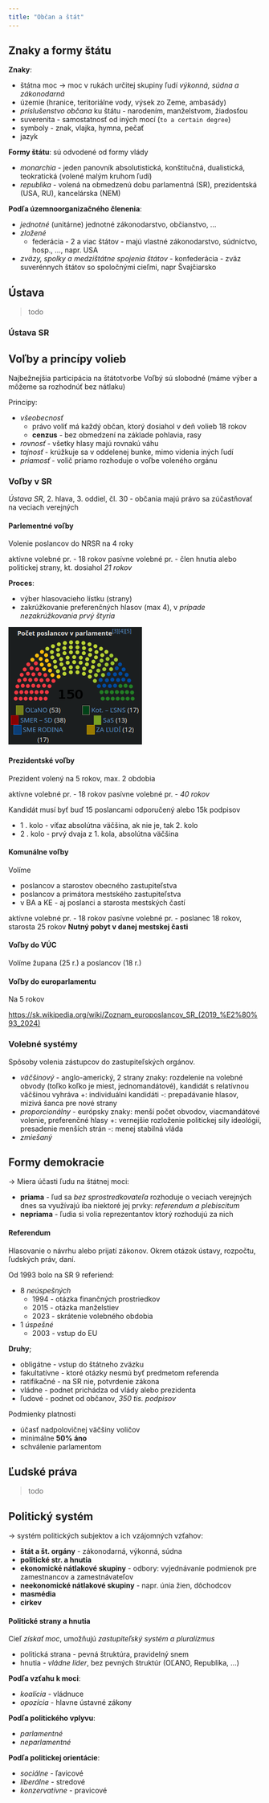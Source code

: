 ```yaml
---
title: "Občan a štát"
---
```


## Znaky a formy štátu

**Znaky**:
- štátna moc -> moc v rukách určitej skupiny ľudí
	*výkonná, súdna a zákonodarná*
- územie (hranice, teritoriálne vody, výsek zo Zeme, ambasády)
- *príslušenstvo občana* ku štátu - narodením, manželstvom, žiadosťou
- suverenita - samostatnosť od iných mocí (`to a certain degree`)
- symboly - znak, vlajka, hymna, pečať
- jazyk

**Formy štátu**: sú odvodené od formy vlády
- *monarchia* - jeden panovník
	absolutistická, konštitučná, dualistická, teokratická (volené malým kruhom ľudí)
- *republika* - volená na obmedzenú dobu
	parlamentná (SR), prezidentská (USA, RU), kancelárska (NEM)

**Podľa územnoorganizačného členenia**:
- *jednotné* (unitárne)
	jednotné zákonodarstvo, občianstvo, ...
- *zložené*
	- federácia - 2 a viac štátov - majú vlastné zákonodarstvo, súdnictvo, hosp., ..., napr. USA
- *zväzy, spolky a medzištátne spojenia štátov*
		- konfederácia - zväz suverénnych štátov so spoločnými cieľmi, napr Švajčiarsko

## Ústava

> todo

### Ústava SR



## Voľby a princípy volieb

Najbežnejšia participácia na štátotvorbe 
Voľbý sú slobodné (máme výber a môžeme sa rozhodnúť bez nátlaku)

Princípy:
- *všeobecnosť* 
	- právo voliť má každý občan, ktorý dosiahol v deň volieb 18 rokov
	- **cenzus** - bez obmedzení na základe pohlavia, rasy
- *rovnosť* - všetky hlasy majú rovnakú váhu
- *tajnosť* - krúžkuje sa v oddelenej bunke, mimo videnia iných ľudí
- *priamosť* - volič priamo rozhoduje o voľbe voleného orgánu

### Voľby v SR

*Ústava SR*, 2. hlava, 3. oddiel, čl. 30 - občania majú právo sa zúčastňovať na veciach verejných

#### Parlementné voľby
Volenie poslancov do NRSR na 4 roky

aktívne volebné pr. - 18 rokov
pasívne volebné pr. - člen hnutia alebo politickej strany, kt. dosiahol *21 rokov*

**Proces**:
- výber hlasovacieho lístku (strany)
- zakrúžkovanie preferenčných hlasov (max 4), v *prípade nezakrúžkovania prvý štyria*

![](attachments/počet-poslancov-v-parlamente.png)

#### Prezidentské voľby
Prezident volený na 5 rokov, max. 2 obdobia

aktívne volebné pr. - 18 rokov
pasívne volebné pr. - *40 rokov*

Kandidát musí byť buď 15 poslancami odporučený alebo 15k podpisov
- 1 . kolo - víťaz absolútna väčšina, ak nie je, tak 2. kolo
- 2 . kolo - prvý dvaja z 1. kola, absolútna väčšina

#### Komunálne voľby
Volíme
- poslancov a starostov obecného zastupiteľstva
- poslancov a primátora mestského zastupiteľstva
- v BA a KE - aj poslanci a starosta mestských častí

aktívne volebné pr. - 18 rokov
pasívne volebné pr. - poslanec 18 rokov, starosta 25 rokov
**Nutný pobyt v danej mestskej časti**

#### Voľby do VÚC
Volíme župana (25 r.) a poslancov (18 r.)

#### Voľby do europarlamentu
Na 5 rokov

https://sk.wikipedia.org/wiki/Zoznam_europoslancov_SR_(2019_%E2%80%93_2024)

### Volebné systémy

Spôsoby volenia zástupcov do zastupiteľských orgánov.
- *väčšinový* - anglo-americký, 2 strany
	znaky: rozdelenie na volebné obvody (toľko koľko je miest, jednomandátové), kandidát s relatívnou väčšinou vyhráva
	+: individuálni kandidáti
	-: prepadávanie hlasov, mizivá šanca pre nové strany
- *proporcionálny* - európsky
	znaky: menší počet obvodov, viacmandátové volenie, preferenčné hlasy
	+: vernejšie rozloženie politickej sily ideológií, presadenie menších strán
	-: menej stabilná vláda
- *zmiešaný*

## Formy demokracie

-> Miera účasti ľudu na štátnej moci:
- **priama** - ľud sa *bez sprostredkovateľa* rozhoduje o veciach verejných
	dnes sa využívajú iba niektoré jej prvky: *referendum a plebiscitum*
- **nepriama** - ľudia si volia reprezentantov ktorý rozhodujú za nich

#### Referendum
Hlasovanie o návrhu alebo prijatí zákonov.
Okrem otázok ústavy, rozpočtu, ľudských práv, daní.

Od 1993 bolo na SR 9 referiend:
- 8 *neúspešných* 
	- 1994 - otázka finančných prostriedkov
	- 2015 - otázka manželstiev
	- 2023 - skrátenie volebného obdobia
- 1 *úspešné* 
	- 2003 - vstup do EU

**Druhy**;
- obligátne - vstup do štátneho zväzku
- fakultatívne - ktoré otázky nesmú byť predmetom referenda
- ratifikačné - na SR nie, potvrdenie zákona
- vládne - podnet prichádza od vlády alebo prezidenta
- ľudové - podnet od občanov, *350 tis. podpisov*

Podmienky platnosti
- účasť nadpolovičnej väčšiny voličov
- minimálne **50% áno**
- schválenie parlamentom

## Ľudské práva

> todo

## Politický systém

-> systém politických subjektov a ich vzájomných vzťahov:
- **štát a št. orgány** - zákonodarná, výkonná, súdna
- **politické str. a hnutia**
- **ekonomické nátlakové skupiny** - odbory: vyjednávanie podmienok pre zamestnancov a zamestnávateľov
- **neekonomické nátlakové skupiny** - napr. únia žien, dôchodcov
- **masmédia**
- **cirkev**

#### Politické strany a hnutia
Cieľ *získať moc*, umožňujú *zastupiteľský systém a pluralizmus*

- politická strana - pevná štruktúra, pravidelný snem
- hnutia - *vládne líder*, bez pevných štruktúr (OĽANO, Republika, ...)

**Podľa vzťahu k moci**:
- *koalícia* - vládnuce
- *opozícia* - hlavne ústavné zákony

**Podľa politického vplyvu**:
- *parlamentné*
- *neparlamentné*

**Podľa politickej orientácie**:
- *sociálne* - ľavicové
- *liberálne* - stredové
- *konzervatívne* - pravicové

